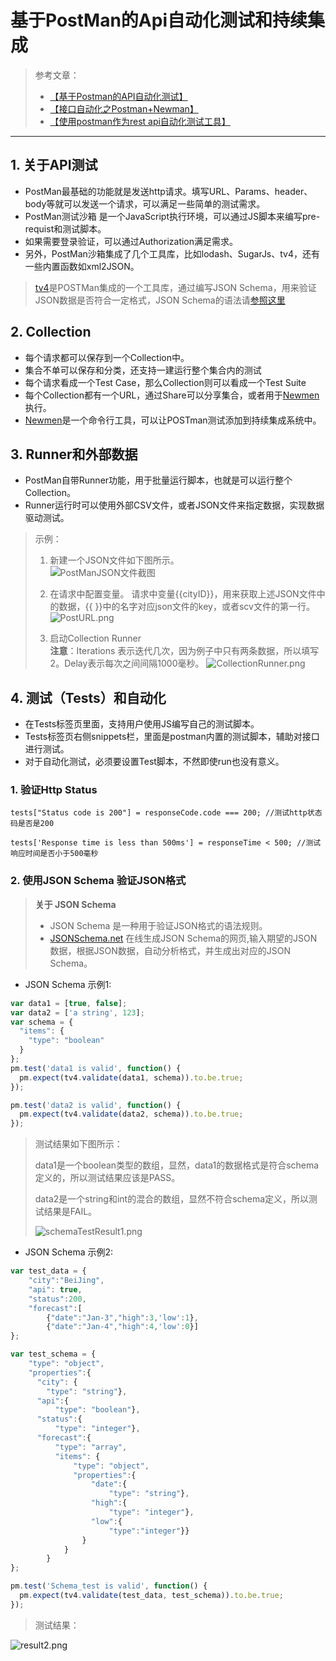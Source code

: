 # 基于PostMan的Api自动化测试和持续集成

>参考文章：
>
> - [【基于Postman的API自动化测试】](https://segmentfault.com/a/1190000005055899)
> - [【接口自动化之Postman+Newman】](http://www.cnblogs.com/zuoshaowei/p/6192863.html)
> - [【使用postman作为rest api自动化测试工具】](https://segmentfault.com/a/1190000008279947)

----------


## 1. 关于API测试
- PostMan最基础的功能就是发送http请求。填写URL、Params、header、body等就可以发送一个请求，可以满足一些简单的测试需求。
- PostMan测试沙箱 是一个JavaScript执行环境，可以通过JS脚本来编写pre-requist和测试脚本。
- 如果需要登录验证，可以通过Authorization满足需求。
- 另外，PostMan沙箱集成了几个工具库，比如lodash、SugarJs、tv4，还有一些内置函数如xml2JSON。
> [tv4](https://github.com/geraintluff/tv4)是POSTMan集成的一个工具库，通过编写JSON Schema，用来验证JSON数据是否符合一定格式，JSON Schema的语法请[参照这里](http://json-schema.org/example1.html)


## 2. Collection
- 每个请求都可以保存到一个Collection中。
- 集合不单可以保存和分类，还支持一建运行整个集合内的测试
- 每个请求看成一个Test Case，那么Collection则可以看成一个Test Suite
- 每个Collection都有一个URL，通过Share可以分享集合，或者用于[Newmen](https://www.npmjs.com/package/newman)执行。
- [Newmen](https://www.npmjs.com/package/newman)是一个命令行工具，可以让POSTman测试添加到持续集成系统中。


## 3. Runner和外部数据
- PostMan自带Runner功能，用于批量运行脚本，也就是可以运行整个Collection。
- Runner运行时可以使用外部CSV文件，或者JSON文件来指定数据，实现数据驱动测试。
> 示例：
> 
>  1. 新建一个JSON文件如下图所示。  
>  ![PostManJSON文件截图](https://www.z4a.net/images/2018/01/03/PostManJSON.png)
>  
>  2. 在请求中配置变量。
>  请求中变量{{cityID}}，用来获取上述JSON文件中的数据，{{ }}中的名字对应json文件的key，或者scv文件的第一行。
>  ![PostURL.png](https://www.z4a.net/images/2018/01/03/PostURL.png)
>  
>  3. 启动Collection Runner   
>  **注意**：Iterations 表示迭代几次，因为例子中只有两条数据，所以填写2。Delay表示每次之间间隔1000毫秒。
>  ![CollectionRunner.png](https://www.z4a.net/images/2018/01/03/CollectionRunner.png)

##  4. 测试（Tests）和自动化
- 在Tests标签页里面，支持用户使用JS编写自己的测试脚本。
- Tests标签页右侧snippets栏，里面是postman内置的测试脚本，辅助对接口进行测试。
- 对于自动化测试，必须要设置Test脚本，不然即使run也没有意义。


### 1. 验证Http Status

`tests["Status code is 200"] = responseCode.code === 200; //测试http状态码是否是200 `

`tests['Response time is less than 500ms'] = responseTime < 500; //测试响应时间是否小于500毫秒 `




### 2. 使用JSON Schema 验证JSON格式
> 
> **关于 JSON Schema**
> - JSON Schema 是一种用于验证JSON格式的语法规则。
> - [JSONSchema.net](https://jsonschema.net/#/) 在线生成JSON Schema的网页,输入期望的JSON数据，根据JSON数据，自动分析格式，并生成出对应的JSON Schema。
> 
- JSON Schema 示例1:

```javascript
var data1 = [true, false];
var data2 = ['a string', 123];
var schema = {
  "items": {
    "type": "boolean"
  }
};
pm.test('data1 is valid', function() {
  pm.expect(tv4.validate(data1, schema)).to.be.true;
});

pm.test('data2 is valid', function() {
  pm.expect(tv4.validate(data2, schema)).to.be.true;
});

```
> 测试结果如下图所示：
> 
> data1是一个boolean类型的数组，显然，data1的数据格式是符合schema定义的，所以测试结果应该是PASS。
> 
> data2是一个string和int的混合的数组，显然不符合schema定义，所以测试结果是FAIL。
> 
> ![schemaTestResult1.png](https://www.z4a.net/images/2018/01/03/schemaTestResult1.png)

- JSON Schema 示例2:

```javascript
var test_data = {
    "city":"BeiJing", 
    "api": true,
    "status":200,
    "forecast":[
        {"date":"Jan-3","high":3,'low':1},
        {"date":"Jan-4","high":4,'low':0}]
};

var test_schema = {
    "type": "object", 
    "properties":{
      "city": {
        "type": "string"},
      "api":{
          "type": "boolean"},
      "status":{
          "type": "integer"},
      "forecast":{
          "type": "array", 
          "items": {
              "type": "object", 
              "properties":{
                  "date":{
                      "type": "string"},
                  "high":{
                      "type": "integer"},
                  "low":{
                      "type":"integer"}}
          		}
      		}
    	}
};

pm.test('Schema_test is valid', function() {
  pm.expect(tv4.validate(test_data, test_schema)).to.be.true;
});
```
> 测试结果：
> 
![result2.png](https://www.z4a.net/images/2018/01/03/result2.png)



